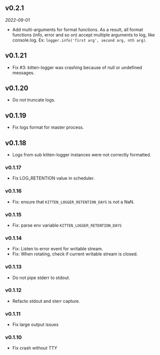 ## v0.2.1
*2022-09-01*
  - Add multi-arguments for format functions. As a result, all format functions (info, error and so on) accept multiple arguments to log, like console.log. Ex: `logger.info('first arg', second arg, nth arg)`.

## v0.1.21
  - Fix #3: kitten-logger was crashing because of null or undefined messages.

## v0.1.20
  - Do not truncate logs.

## v0.1.19
  - Fix logs format for master process.

## v0.1.18
  - Logs from sub kitten-logger instances were not correctly formatted.

### v0.1.17
 - Fix LOG_RETENTION value in scheduler.

### v0.1.16
  - Fix: ensure that `KITTEN_LOGGER_RETENTION_DAYS` is not a NaN.

### v0.1.15
  - Fix: parse env variable `KITTEN_LOGGER_RETENTION_DAYS`

### v0.1.14
  - Fix: Listen to error event for writable stream.
  - Fix: When rotating, check if current writable stream is closed.

### v0.1.13
  - Do not pipe stderr to stdout.

### v0.1.12
  - Refacto stdout and sterr capture.

### v0.1.11
  - Fix large output issues

### v0.1.10
  - Fix crash without TTY
